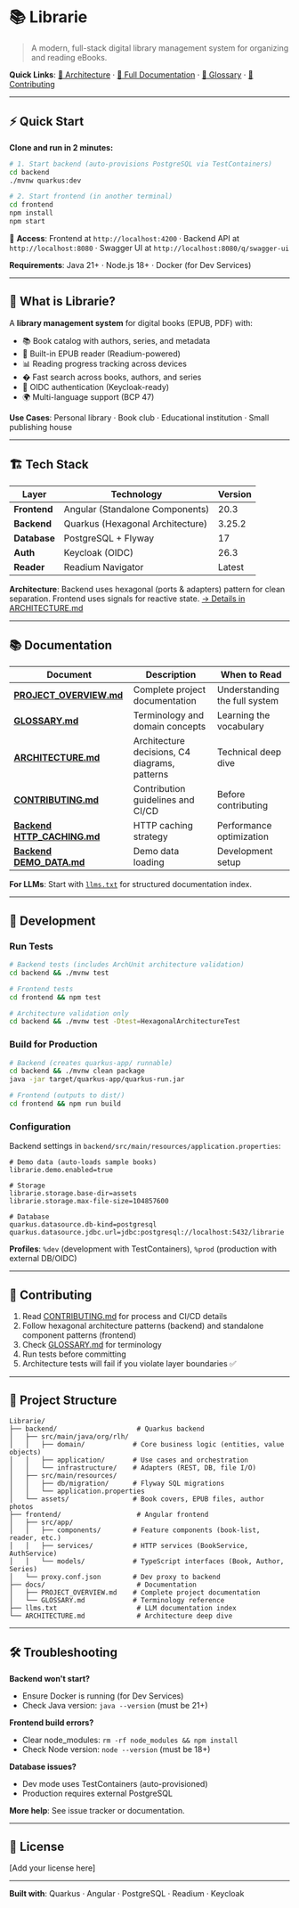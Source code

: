 # 📚 Librarie

> A modern, full-stack digital library management system for organizing and reading eBooks.

**Quick Links**: [📐 Architecture](./ARCHITECTURE.md) · [📖 Full Documentation](./docs/PROJECT_OVERVIEW.md) · [📝 Glossary](./docs/GLOSSARY.md) · [🤝 Contributing](./CONTRIBUTING.md)

---

## ⚡ Quick Start

**Clone and run in 2 minutes:**

```bash
# 1. Start backend (auto-provisions PostgreSQL via TestContainers)
cd backend
./mvnw quarkus:dev

# 2. Start frontend (in another terminal)
cd frontend
npm install
npm start
```

🎯 **Access**: Frontend at `http://localhost:4200` · Backend API at `http://localhost:8080` · Swagger UI at `http://localhost:8080/q/swagger-ui`

**Requirements**: Java 21+ · Node.js 18+ · Docker (for Dev Services)

---

## 🎯 What is Librarie?

A **library management system** for digital books (EPUB, PDF) with:

- 📚 Book catalog with authors, series, and metadata
- 📖 Built-in EPUB reader (Readium-powered)
- 📊 Reading progress tracking across devices
- � Fast search across books, authors, and series
- 🔐 OIDC authentication (Keycloak-ready)
- 🌍 Multi-language support (BCP 47)

**Use Cases**: Personal library · Book club · Educational institution · Small publishing house

---

## 🏗️ Tech Stack

| Layer | Technology | Version |
|-------|-----------|---------|
| **Frontend** | Angular (Standalone Components) | 20.3 |
| **Backend** | Quarkus (Hexagonal Architecture) | 3.25.2 |
| **Database** | PostgreSQL + Flyway | 17 |
| **Auth** | Keycloak (OIDC) | 26.3 |
| **Reader** | Readium Navigator | Latest |

**Architecture**: Backend uses hexagonal (ports & adapters) pattern for clean separation. Frontend uses signals for reactive state. [→ Details in ARCHITECTURE.md](./ARCHITECTURE.md)

---

## 📚 Documentation

| Document | Description | When to Read |
|----------|-------------|--------------|
| **[PROJECT_OVERVIEW.md](./docs/PROJECT_OVERVIEW.md)** | Complete project documentation | Understanding the full system |
| **[GLOSSARY.md](./docs/GLOSSARY.md)** | Terminology and domain concepts | Learning the vocabulary |
| **[ARCHITECTURE.md](./ARCHITECTURE.md)** | Architecture decisions, C4 diagrams, patterns | Technical deep dive |
| **[CONTRIBUTING.md](./CONTRIBUTING.md)** | Contribution guidelines and CI/CD | Before contributing |
| **[Backend HTTP_CACHING.md](./backend/docs/HTTP_CACHING.md)** | HTTP caching strategy | Performance optimization |
| **[Backend DEMO_DATA.md](./backend/DEMO_DATA_IDEMPOTENCY.md)** | Demo data loading | Development setup |

**For LLMs**: Start with [`llms.txt`](./llms.txt) for structured documentation index.

---

## 🚀 Development

### Run Tests

```bash
# Backend tests (includes ArchUnit architecture validation)
cd backend && ./mvnw test

# Frontend tests
cd frontend && npm test

# Architecture validation only
cd backend && ./mvnw test -Dtest=HexagonalArchitectureTest
```

### Build for Production

```bash
# Backend (creates quarkus-app/ runnable)
cd backend && ./mvnw clean package
java -jar target/quarkus-app/quarkus-run.jar

# Frontend (outputs to dist/)
cd frontend && npm run build
```

### Configuration

Backend settings in `backend/src/main/resources/application.properties`:

```properties
# Demo data (auto-loads sample books)
librarie.demo.enabled=true

# Storage
librarie.storage.base-dir=assets
librarie.storage.max-file-size=104857600

# Database
quarkus.datasource.db-kind=postgresql
quarkus.datasource.jdbc.url=jdbc:postgresql://localhost:5432/librarie
```

**Profiles**: `%dev` (development with TestContainers), `%prod` (production with external DB/OIDC)

---

## 🤝 Contributing

1. Read [CONTRIBUTING.md](./CONTRIBUTING.md) for process and CI/CD details
2. Follow hexagonal architecture patterns (backend) and standalone component patterns (frontend)
3. Check [GLOSSARY.md](./docs/GLOSSARY.md) for terminology
4. Run tests before committing
5. Architecture tests will fail if you violate layer boundaries ✅

---

## 📁 Project Structure

```
Librarie/
├── backend/                    # Quarkus backend
│   ├── src/main/java/org/rlh/
│   │   ├── domain/            # Core business logic (entities, value objects)
│   │   ├── application/       # Use cases and orchestration
│   │   └── infrastructure/    # Adapters (REST, DB, file I/O)
│   ├── src/main/resources/
│   │   ├── db/migration/      # Flyway SQL migrations
│   │   └── application.properties
│   └── assets/                # Book covers, EPUB files, author photos
├── frontend/                   # Angular frontend
│   ├── src/app/
│   │   ├── components/        # Feature components (book-list, reader, etc.)
│   │   ├── services/          # HTTP services (BookService, AuthService)
│   │   └── models/            # TypeScript interfaces (Book, Author, Series)
│   └── proxy.conf.json        # Dev proxy to backend
├── docs/                       # Documentation
│   ├── PROJECT_OVERVIEW.md    # Complete project documentation
│   └── GLOSSARY.md            # Terminology reference
├── llms.txt                    # LLM documentation index
└── ARCHITECTURE.md             # Architecture deep dive

```

---

## 🛠️ Troubleshooting

**Backend won't start?**
- Ensure Docker is running (for Dev Services)
- Check Java version: `java --version` (must be 21+)

**Frontend build errors?**
- Clear node_modules: `rm -rf node_modules && npm install`
- Check Node version: `node --version` (must be 18+)

**Database issues?**
- Dev mode uses TestContainers (auto-provisioned)
- Production requires external PostgreSQL

**More help**: See issue tracker or documentation.

---

## 📄 License

[Add your license here]

---

**Built with**: Quarkus · Angular · PostgreSQL · Readium · Keycloak
